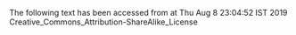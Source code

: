 The following text has been accessed from at Thu Aug 8 23:04:52 IST 2019
Creative_Commons_Attribution-ShareAlike_License
